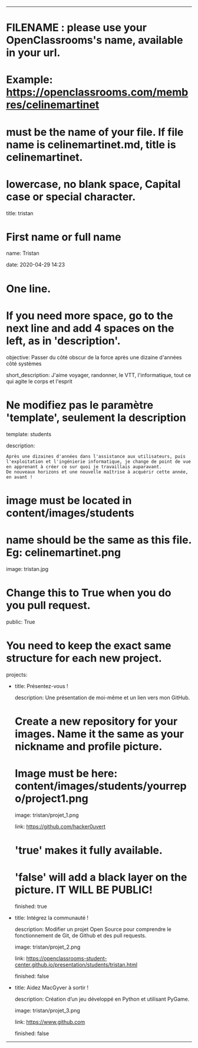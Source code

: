 ---


# FILENAME : please use your OpenClassrooms's name, available in your url.

# Example: https://openclassrooms.com/membres/celinemartinet

# must be the name of your file. If file name is celinemartinet.md, title is celinemartinet.

# lowercase, no blank space, Capital case or special character.

title: tristan


# First name or full name

name: Tristan

date: 2020-04-29 14:23


# One line.

# If you need more space, go to the next line and add 4 spaces on the left, as in 'description'.

objective: Passer du côté obscur de la force après une dizaine d'années côté systèmes

short_description: J'aime voyager, randonner, le VTT, l'informatique, tout ce qui agite le corps et l'esprit


# Ne modifiez pas le paramètre 'template', seulement la description

template: students

description:

    Après une dizaines d'années dans l'assistance aux utilisateurs, puis l'exploitation et l'ingénierie informatique, je change de point de vue en apprenant à créer ce sur quoi je travaillais auparavant.
    De nouveaux horizons et une nouvelle maîtrise à acquérir cette année, en avant !



# image must be located in content/images/students

# name should be the same as this file. Eg: celinemartinet.png

image: tristan.jpg


# Change this to True when you do you pull request.

public: True


# You need to keep the exact same structure for each new project.

projects:

  - title: Présentez-vous !

    description: Une présentation de moi-même et un lien vers mon GitHub.

    # Create a new repository for your images. Name it the same as your nickname and profile picture.

    # Image must be here: content/images/students/yourrepo/project1.png

    image: tristan/projet_1.png

    link: https://github.com/hacker0uvert

    # 'true' makes it fully available.

    # 'false' will add a black layer on the picture. IT WILL BE PUBLIC!

    finished: true

  - title: Intégrez la communauté !

    description: Modifier un projet Open Source pour comprendre le fonctionnement de Git, de Github et des pull requests. 

    image: tristan/projet_2.png

    link: https://openclassrooms-student-center.github.io/presentation/students/tristan.html

    finished: false

  - title: Aidez MacGyver à sortir !

    description: Création d’un jeu développé en Python et utilisant PyGame.

    image: tristan/projet_3.png

    link: https://www.github.com

    finished: false

---